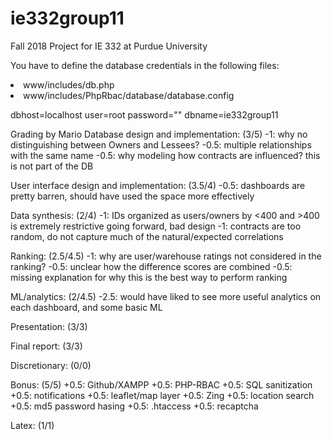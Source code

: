 # ie332group11

Fall 2018 Project for IE 332 at Purdue University

You have to define the database credentials in the following files:
<ui>
  <li>www/includes/db.php</li>
  <li>www/includes/PhpRbac/database/database.config</li>
</ui>

dbhost=localhost
user=root
password=""
dbname=ie332group11

Grading by Mario
Database design and implementation: (3/5)
-1: why no distinguishing between Owners and Lessees? 
-0.5: multiple relationships with the same name
-0.5: why modeling how contracts are influenced? this is not part of the DB

User interface design and implementation: (3.5/4)
-0.5: dashboards are pretty barren, should have used the space more effectively

Data synthesis: (2/4)
-1: IDs organized as users/owners by <400 and >400 is extremely restrictive going forward, bad design
-1: contracts are too random, do not capture much of the natural/expected correlations

Ranking: (2.5/4.5)
-1: why are user/warehouse ratings not considered in the ranking? 
-0.5: unclear how the difference scores are combined
-0.5: missing explanation for why this is the best way to perform ranking

ML/analytics: (2/4.5)
-2.5: would have liked to see more useful analytics on each dashboard, and some basic ML

Presentation: (3/3)

Final report: (3/3)

Discretionary: (0/0)

Bonus: (5/5)
+0.5: Github/XAMPP
+0.5: PHP-RBAC
+0.5: SQL sanitization
+0.5: notifications
+0.5: leaflet/map layer
+0.5: Zing
+0.5: location search 
+0.5: md5 password hasing
+0.5: .htaccess
+0.5: recaptcha

Latex: (1/1)
